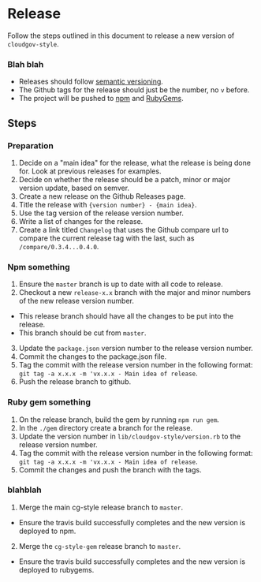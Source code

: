# Release
Follow the steps outlined in this document to release a new version of `cloudgov-style`.

### Blah blah
- Releases should follow [semantic versioning](http://semver.org/).
- The Github tags for the release should just be the number, no `v` before.
- The project will be pushed to [npm](https://www.npmjs.com/package/cloudgov-style) and [RubyGems](https://rubygems.org/gems/cloudgov-style).

## Steps

### Preparation
1. Decide on a "main idea" for the release, what the release is being done for. Look at previous releases for examples.
2. Decide on whether the release should be a patch, minor or major version update, based on semver.
3. Create a new release on the Github Releases page.
  1. Title the release with `{version number} - {main idea}`.
  2. Use the tag version of the release version number.
  3. Write a list of changes for the release.
  4. Create a link titled `Changelog` that uses the Github compare url to compare the current release tag with the last, such as `/compare/0.3.4...0.4.0`.

### Npm something
1. Ensure the `master` branch is up to date with all code to release.
2. Checkout a new `release-x.x` branch with the major and minor numbers of the new release version number.
  - This release branch should have all the changes to be put into the release.
  - This branch should be cut from `master`.
3. Update the `package.json` version number to the release version number.
4. Commit the changes to the package.json file.
5. Tag the commit with the release version number in the following format: `git tag -a x.x.x -m 'vx.x.x - Main idea of release`.
6. Push the release branch to github.

### Ruby gem something
1. On the release branch, build the gem by running `npm run gem`.
2. In the `./gem` directory create a branch for the release.
3. Update the version number in `lib/cloudgov-style/version.rb` to the release version number.
4. Tag the commit with the release version number in the following format: `git tag -a x.x.x -m 'vx.x.x - Main idea of release`.
5. Commit the changes and push the branch with the tags.

### blahblah
1. Merge the main cg-style release branch to `master`.
  - Ensure the travis build successfully completes and the new version is deployed to npm.
2. Merge the `cg-style-gem` release branch to `master`.
  - Ensure the travis build successfully completes and the new version is deployed to rubygems.
